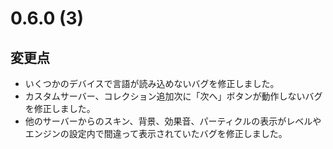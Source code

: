 # 0.6.0 (3)

## 変更点

- いくつかのデバイスで言語が読み込めないバグを修正しました。
- カスタムサーバー、コレクション追加次に「次へ」ボタンが動作しないバグを修正しました。
- 他のサーバーからのスキン、背景、効果音、パーティクルの表示がレベルやエンジンの設定内で間違って表示されていたバグを修正しました。
